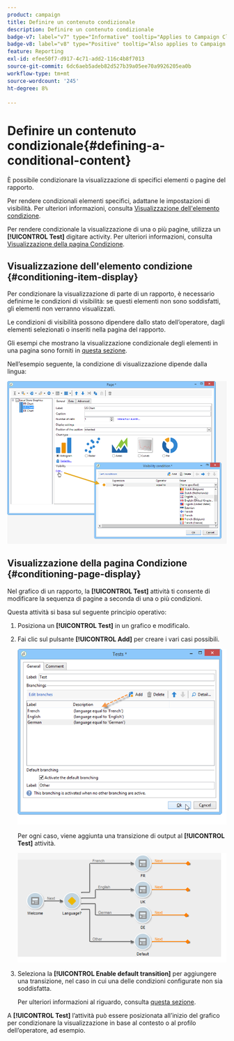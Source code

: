 ```yaml
---
product: campaign
title: Definire un contenuto condizionale
description: Definire un contenuto condizionale
badge-v7: label="v7" type="Informative" tooltip="Applies to Campaign Classic v7"
badge-v8: label="v8" type="Positive" tooltip="Also applies to Campaign v8"
feature: Reporting
exl-id: efee50f7-d917-4c71-add2-116c4b8f7013
source-git-commit: 6dc6aeb5adeb82d527b39a05ee70a9926205ea0b
workflow-type: tm+mt
source-wordcount: '245'
ht-degree: 8%

---
```


# Definire un contenuto condizionale{#defining-a-conditional-content}



È possibile condizionare la visualizzazione di specifici elementi o pagine del rapporto.

Per rendere condizionali elementi specifici, adattane le impostazioni di visibilità. Per ulteriori informazioni, consulta [Visualizzazione dell&#39;elemento condizione](#conditioning-item-display).

Per rendere condizionale la visualizzazione di una o più pagine, utilizza un **[!UICONTROL Test]** digitare activity. Per ulteriori informazioni, consulta [Visualizzazione della pagina Condizione](#conditioning-page-display).

## Visualizzazione dell&#39;elemento condizione {#conditioning-item-display}

Per condizionare la visualizzazione di parte di un rapporto, è necessario definirne le condizioni di visibilità: se questi elementi non sono soddisfatti, gli elementi non verranno visualizzati.

Le condizioni di visibilità possono dipendere dallo stato dell’operatore, dagli elementi selezionati o inseriti nella pagina del rapporto.

Gli esempi che mostrano la visualizzazione condizionale degli elementi in una pagina sono forniti in [questa sezione](../../web/using/form-rendering.md#defining-fields-conditional-display).

Nell’esempio seguente, la condizione di visualizzazione dipende dalla lingua:

![](assets/reporting_display_condition.png)

## Visualizzazione della pagina Condizione {#conditioning-page-display}

Nel grafico di un rapporto, la **[!UICONTROL Test]** attività ti consente di modificare la sequenza di pagine a seconda di una o più condizioni.

Questa attività si basa sul seguente principio operativo:

1. Posiziona un **[!UICONTROL Test]** in un grafico e modificalo.
1. Fai clic sul pulsante **[!UICONTROL Add]** per creare i vari casi possibili.

   ![](assets/reporting_test_sample.png)

   Per ogni caso, viene aggiunta una transizione di output al **[!UICONTROL Test]** attività.

   ![](assets/reporting_test_transitions.png)

1. Seleziona la **[!UICONTROL Enable default transition]** per aggiungere una transizione, nel caso in cui una delle condizioni configurate non sia soddisfatta.

   Per ulteriori informazioni al riguardo, consulta [questa sezione](../../web/using/defining-web-forms-page-sequencing.md#conditional-page-display).

A **[!UICONTROL Test]** l’attività può essere posizionata all’inizio del grafico per condizionare la visualizzazione in base al contesto o al profilo dell’operatore, ad esempio.
